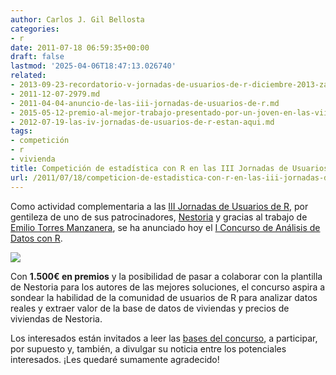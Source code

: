 ```yaml
---
author: Carlos J. Gil Bellosta
categories:
- r
date: 2011-07-18 06:59:35+00:00
draft: false
lastmod: '2025-04-06T18:47:13.026740'
related:
- 2013-09-23-recordatorio-v-jornadas-de-usuarios-de-r-diciembre-2013-zaragoza.md
- 2011-12-07-2979.md
- 2011-04-04-anuncio-de-las-iii-jornadas-de-usuarios-de-r.md
- 2015-05-12-premio-al-mejor-trabajo-presentado-por-un-joven-en-las-vii-jornadas-de-usuarios-de-r.md
- 2012-07-19-las-iv-jornadas-de-usuarios-de-r-estan-aqui.md
tags:
- competición
- r
- vivienda
title: Competición de estadística con R en las III Jornadas de Usuarios de R
url: /2011/07/18/competicion-de-estadistica-con-r-en-las-iii-jornadas-de-usuarios-de-r/
---
```


Como actividad complementaria a las [III Jornadas de Usuarios de R](http://www.usar.org.es), por gentileza de uno de sus patrocinadores, [Nestoria](http://www.nestoria.co.uk) y gracias al trabajo de [Emilio Torres Manzanera](http://bellman.ciencias.uniovi.es/emi/profesor.php?id=27), se ha anunciado hoy el [I Concurso de Análisis de Datos con R](http://www.usar.org.es/concurso_es.php).


[![](/wp-uploads/2011/07/nestoria_vivienda.png#center)
](/wp-uploads/2011/07/nestoria_vivienda.png#center)


Con **1.500€ en premios** y la posibilidad de pasar a colaborar con la plantilla de Nestoria para los autores de las mejores soluciones, el concurso aspira a sondear la habilidad de la comunidad de usuarios de R para analizar datos reales y extraer valor de la base de datos de viviendas y precios de viviendas de Nestoria.

Los interesados están invitados a leer las [bases del concurso](http://www.usar.org.es/concurso_es.php), a participar, por supuesto y, también, a divulgar su noticia entre los potenciales interesados. ¡Les quedaré sumamente agradecido!